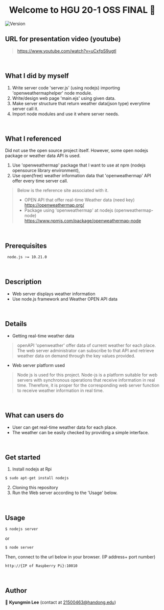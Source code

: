 <h1 align="center">Welcome to HGU 20-1 OSS FINAL  👋</h1>
<p>
  <img alt="Version" src="https://img.shields.io/badge/version-1.0-blue.svg?cacheSeconds=2592000" />
</p>


## URL for presentation video (youtube)
> https://www.youtube.com/watch?v=uCxfpS9ugtI
<br>

## What I did by myself
1. Write server code 'server.js' (using nodejs) importing 'openweathermaphelper' node module.
2. Write/design web page 'main.ejs' using given data.
3. Make server structure that return weather data(json type) everytime server call it. 
4. Import node modules and use it where server needs.
<br>


## What I referenced 
Did not use the open source project itself.
However, some open nodejs package or weather data API is used.
1) Use 'openweathermap' package that I want to use at npm (nodejs opensource library environment),
2) Use open(free) weather information data that 'openweathermap' API offer every time server call.

> Below is the reference site associated with it.
>- OPEN API that offer real-time Weather data (need key)<br>
> https://openweathermap.org/
>- Package using 'openweathermap' at nodejs (openweathermap-node)<br>
> https://www.npmjs.com/package/openweathermap-node
<br>


## Prerequisites
```sh
 node.js >= 10.21.0 
```
<br>



## Description

- Web server displays weather information
- Use node.js framework and Weather OPEN API data  
<br>




## Details

- Getting real-time weather data
> openAPI 'openweather' offer data of current weather for each place. The web server administrator can subscribe to that API and retrieve weather data on demand through the key values provided.

- Web server platform used
> Node js is used for this project. Node-js is a platform suitable for web servers with synchronous operations that receive information in real time. Therefore, it is proper for the corresponding web server function to receive weather information in real time.  

<br>



## What can users do

- User can get real-time weather data for each place.
- The weather can be easily checked by providing a simple interface.  

<br>



## Get started

1. Install nodejs at Rpi
```sh
$ sudo apt-get install nodejs
```
2. Cloning this repository
3. Run the Web server according to the 'Usage' below.  

<br>



## Usage
```sh
$ nodejs server
```
or
```sh
$ node server
```
Then, connect to the url below in your browser. (IP address+ port number)
```sh
http://{IP of Raspberry Pi}:10010
```  
<br>




## Author
👤 **Kyungmin Lee** (contact at 21500463@handong.edu)

